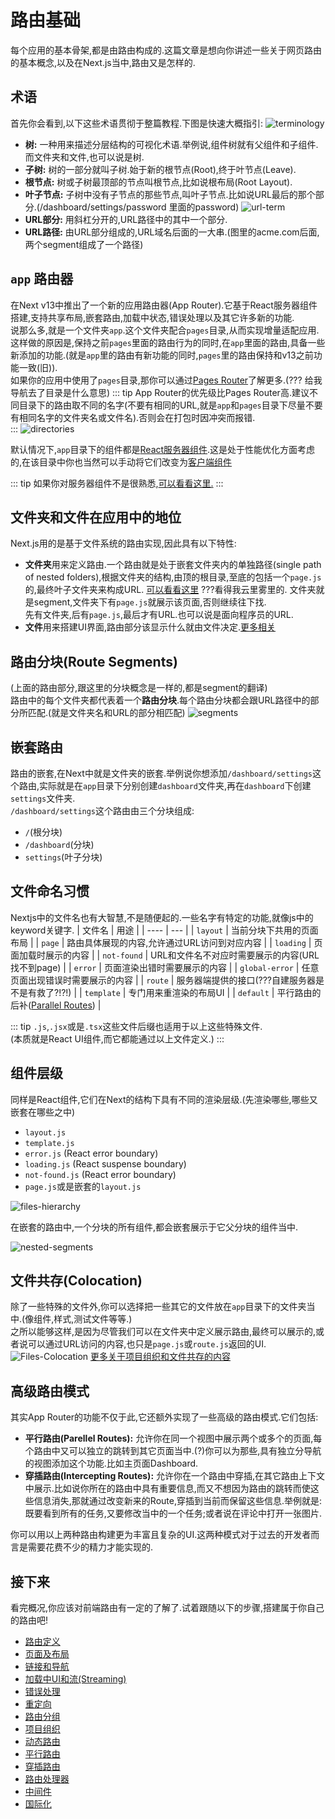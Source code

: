 # 路由基础

每个应用的基本骨架,都是由路由构成的.这篇文章是想向你讲述一些关于网页路由的基本概念,以及在Next.js当中,路由又是怎样的.

## 术语
首先你会看到,以下这些术语贯彻于整篇教程.下图是快速大概指引:
![terminology](./imgs/terminology-component-tree.jpg)
- **树:** 一种用来描述分层结构的可视化术语.举例说,组件树就有父组件和子组件.而文件夹和文件,也可以说是树.
- **子树:** 树的一部分就叫子树.始于新的根节点(Root),终于叶节点(Leave).
- **根节点:** 树或子树最顶部的节点叫根节点,比如说根布局(Root Layout).
- **叶子节点:** 子树中没有子节点的那些节点,叫叶子节点.比如说URL最后的那个部分.(/dashboard/settings/password 里面的password)
![url-term](./imgs//terminology-url-anatomy.jpg)
- **URL部分:** 用斜杠分开的,URL路径中的其中一个部分.
- **URL路径:** 由URL部分组成的,URL域名后面的一大串.(图里的acme.com后面,两个segment组成了一个路径)

## `app` 路由器
在Next v13中推出了一个新的应用路由器(App Router).它基于React服务器组件搭建,支持共享布局,嵌套路由,加载中状态,错误处理以及其它许多新的功能.  
说那么多,就是一个文件夹`app`.这个文件夹配合`pages`目录,从而实现增量适配应用.这样做的原因是,保持之前`pages`里面的路由行为的同时,在`app`里面的路由,具备一些新添加的功能.(就是`app`里的路由有新功能的同时,`pages`里的路由保持和v13之前功能一致(旧)).  
如果你的应用中使用了`pages`目录,那你可以通过[Pages Router](https://nextjs.org/docs/pages/building-your-application/routing)了解更多.(??? 给我导航去了目录是什么意思)
::: tip
App Router的优先级比Pages Router高.建议不同目录下的路由取不同的名字(不要有相同的URL,就是`app`和`pages`目录下尽量不要有相同名字的文件夹名或文件名).否则会在打包时因冲突而报错.  
:::
![directories](./imgs/next-router-directories.jpg)

默认情况下,`app`目录下的组件都是[React服务器组件](https://nextjs.org/docs/app/building-your-application/rendering/server-components).这是处于性能优化方面考虑的,在该目录中你也当然可以手动将它们改变为[客户端组件](https://nextjs.org/docs/app/building-your-application/rendering/client-components)

::: tip
如果你对服务器组件不是很熟悉,[可以看看这里.](https://nextjs.org/docs/app/building-your-application/rendering/server-components)
:::

## 文件夹和文件在应用中的地位
Next.js用的是基于文件系统的路由实现,因此具有以下特性:
- **文件夹**用来定义路由.一个路由就是处于嵌套文件夹内的单独路径(single path of nested folders),根据文件夹的结构,由顶的根目录,至底的包括一个`page.js`的,最终叶子文件夹来构成URL.
[可以看看这里](https://nextjs.org/docs/app/building-your-application/routing/defining-routes)
???看得我云里雾里的. 文件夹就是segment,文件夹下有`page.js`就展示该页面,否则继续往下找.    
先有文件夹,后有`page.js`,最后才有URL.也可以说是面向程序员的URL.
- **文件**用来搭建UI界面,路由部分该显示什么就由文件决定.[更多相关](https://nextjs.org/docs/app/building-your-application/routing#file-conventions)

## 路由分块(Route Segments)
(上面的路由部分,跟这里的分块概念是一样的,都是segment的翻译)  
路由中的每个文件夹都代表着一个**路由分块**.每个路由分块都会跟URL路径中的部分所匹配.(就是文件夹名和URL的部分相匹配)
![segments](./imgs/route-segments-to-path-segments.jpg)

## 嵌套路由
路由的嵌套,在Next中就是文件夹的嵌套.举例说你想添加`/dashboard/settings`这个路由,实际就是在`app`目录下分别创建`dashboard`文件夹,再在`dashboard`下创建`settings`文件夹.  
`/dashboard/settings`这个路由由三个分块组成:
- `/`(根分块)
- `/dashboard`(分块)
- `settings`(叶子分块)

## 文件命名习惯
Nextjs中的文件名也有大智慧,不是随便起的.一些名字有特定的功能,就像js中的keyword关键字.
| 文件名 |  用途 | 
| ---- | --- | 
| `layout` | 当前分块下共用的页面布局 | 
| `page` | 路由具体展现的内容,允许通过URL访问到对应内容 | 
| `loading` | 页面加载时展示的内容 | 
|  `not-found` |  URL和文件名不对应时需要展示的内容(URL找不到page)  |
| `error` |  页面渲染出错时需要展示的内容  |
|  `global-error` |  任意页面出现错误时需要展示的内容  |
|  `route` |  服务器端提供的接口(???自建服务器是不是有救了?!?!)  |
|  `template` |  专门用来重渲染的布局UI  |
|  `default` |  平行路由的后补([Parallel Routes](https://nextjs.org/docs/app/building-your-application/routing/parallel-routes))  |

::: tip
`.js`,`.jsx`或是`.tsx`这些文件后缀也适用于以上这些特殊文件.  
(本质就是React UI组件,而它都能通过以上文件定义.)
:::

## 组件层级
同样是React组件,它们在Next的结构下具有不同的渲染层级.(先渲染哪些,哪些又嵌套在哪些之中)
- `layout.js`
- `template.js`
- `error.js` (React error boundary)
- `loading.js` (React suspense boundary)
- `not-found.js` (React error boundary)
- `page.js`或是嵌套的`layout.js`

![files-hierarchy](./imgs/file-conventions-component-hierarchy.jpg)

在嵌套的路由中,一个分块的所有组件,都会嵌套展示于它父分块的组件当中.

![nested-segments](./imgs/nested-file-conventions-component-hierarchy.jpg)

## 文件共存(Colocation)
除了一些特殊的文件外,你可以选择把一些其它的文件放在`app`目录下的文件夹当中.(像组件,样式,测试文件等等.)  
之所以能够这样,是因为尽管我们可以在文件夹中定义展示路由,最终可以展示的,或者说可以通过URL访问的内容,也只是`page.js`或`route.js`返回的UI.
![Files-Colocation](./imgs/project-organization-colocation.jpg)
[更多关于项目组织和文件共存的内容](https://nextjs.org/docs/app/building-your-application/routing/colocation)

## 高级路由模式
其实App Router的功能不仅于此,它还额外实现了一些高级的路由模式.它们包括:
- **平行路由(Parellel Routes):** 允许你在同一个视图中展示两个或多个的页面,每个路由中又可以独立的跳转到其它页面当中.(?)你可以为那些,具有独立分导航的视图添加这个功能.比如主页面Dashboard.
- **穿插路由(Intercepting Routes):** 允许你在一个路由中穿插,在其它路由上下文中展示.比如说你所在的路由中具有重要信息,而又不想因为路由的跳转而使这些信息消失,那就通过改变新来的Route,穿插到当前而保留这些信息.举例就是:既要看到所有的任务,又要修改当中的一个任务;或者说在评论中打开一张图片.

你可以用以上两种路由构建更为丰富且复杂的UI.这两种模式对于过去的开发者而言是需要花费不少的精力才能实现的.

## 接下来
看完概况,你应该对前端路由有一定的了解了.试着跟随以下的步骤,搭建属于你自己的路由吧!
* [路由定义](defining-routes.md)
* [页面及布局](pages-and-layouts.md)
* [链接和导航](linking-and-navigating.md)
* [加载中UI和流(Streaming)](loading-and-streaming.md)
* [错误处理](error-handling.md)
* [重定向](redirect.md)
* [路由分组](route-groups.md)
* [项目组织](project-organization.md)
* [动态路由](dynamic-routes.md)
* [平行路由](parallel-routes.md)
* [穿插路由](intercepting-routes.md)
* [路由处理器](route-handlers.md)
* [中间件](middleware.md)
* [国际化](internationalization.md)